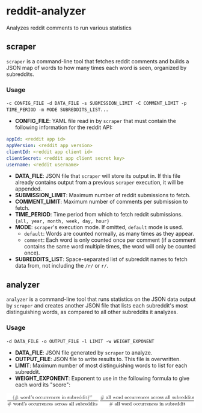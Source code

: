 # reddit-analyzer
Analyzes reddit comments to run various statistics


## scraper
`scraper` is a command-line tool that fetches reddit comments and builds a JSON map of words to how many times each
word is seen, organized by subreddits.

### Usage
`-c CONFIG_FILE -d DATA_FILE -s SUBMISSION_LIMIT -C COMMENT_LIMIT -p TIME_PERIOD -m MODE SUBREDDITS_LIST...`

- **CONFIG_FILE**: YAML file read in by `scraper` that must contain the following information for the reddit API:
```yaml
appId: <reddit app id>
appVersion: <reddit app version>
clientId: <reddit app client id>
clientSecret: <reddit app client secret key>
username: <reddit username>
```
- **DATA_FILE**: JSON file that `scraper` will store its output in. If this file already contains output from a
previous `scraper` execution, it will be appended.
- **SUBMISSION_LIMIT**: Maximum number of reddit submissions to fetch.
- **COMMENT_LIMIT**: Maximum number of comments per submission to fetch.
- **TIME_PERIOD**: Time period from which to fetch reddit submissions. `{all, year, month, week, day, hour}`
- **MODE**: `scraper`'s execution mode. If omitted, `default` mode is used.
  - `default`: Words are counted normally, as many times as they appear.
  - `comment`: Each word is only counted once per comment (if a comment contains the same word multiple times, the word
  will only be counted once).
- **SUBREDDITS_LIST**: Space-separated list of subreddit names to fetch data from, not including the `/r/` or `r/`.


## analyzer
`analyzer` is a command-line tool that runs statistics on the JSON data output by `scraper` and creates another
JSON file that lists each subreddit's most distinguishing words, as compared to all other subreddits it analyzes.

### Usage
`-d DATA_FILE -o OUTPUT_FILE -l LIMIT -w WEIGHT_EXPONENT`

- **DATA_FILE**: JSON file generated by `scraper` to analyze.
- **OUTPUT_FILE**: JSON file to write results to. This file is overwritten.
- **LIMIT**: Maximum number of most distinguishing words to list for each subreddit.
- **WEIGHT_EXPONENT**: Exponent to use in the following formula to give each word its "score":

![scoring formula](images/formula.png)
